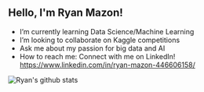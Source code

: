 ## Hello, I'm Ryan Mazon!

- I’m currently learning Data Science/Machine Learning
- I’m looking to collaborate on Kaggle competitions
- Ask me about my passion for big data and AI
- How to reach me: Connect with me on LinkedIn! https://www.linkedin.com/in/ryan-mazon-446606158/

![Ryan's github stats](https://github-readme-stats.vercel.app/api?username=ryanmazon917&show_icons=true&theme=dark)
